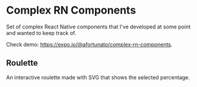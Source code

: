 # Complex RN Components
Set of complex React Native components that I've developed at some point and wanted to keep track of.

Check demo: https://expo.io/@afortunato/complex-rn-components.

## Roulette

An interactive roulette made with SVG that shows the selected percentage.
